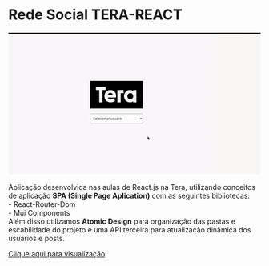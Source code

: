 # Rede Social TERA-REACT

<img src="https://github.com/JessanyKaline/tera-react-project--2022/blob/main/forReadme/ezgif.com-gif-maker.gif"> </img>

<p>Aplicação desenvolvida nas aulas de React.js na Tera, utilizando conceitos de aplicação <b>SPA (Single Page Aplication)</b> com as seguintes bibliotecas:<br>
- React-Router-Dom<br>
- Mui Components<br>
Além disso utilizamos <b>Atomic Design</b> para organização das pastas e escabilidade do projeto e uma API terceira para atualização dinâmica dos usuários e posts.
</p>          

<a href="https://willowy-salamander-257c8a.netlify.app/">Clique aqui para visualização</a>


